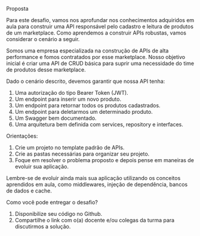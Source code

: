 Proposta

Para este desafio, vamos nos aprofundar nos conhecimentos adquiridos em aula para construir uma API responsável pelo cadastro e leitura de produtos de um marketplace. 
Como aprendemos a construir APIs robustas, vamos considerar o cenário a seguir.

Somos uma empresa especializada na construção de APIs de alta performance e fomos contratados por esse marketplace. 
Nosso objetivo inicial é criar uma API de CRUD básica para suprir uma necessidade do time de produtos desse marketplace.

Dado o cenário descrito, devemos garantir que nossa API tenha:

1. Uma autorização do tipo Bearer Token (JWT).
2. Um endpoint para inserir um novo produto.
3. Um endpoint para retornar todos os produtos cadastrados.
4. Um endpoint para deletarmos um determinado produto.
5. Um Swagger bem documentado.
6. Uma arquitetura bem definida com services, repository e interfaces.

Orientações:

1. Crie um projeto no template padrão de APIs.
2. Crie as pastas necessárias para organizar seu projeto.
3. Foque em resolver o problema proposto e depois pense em maneiras de evoluir sua aplicação.

Lembre-se de evoluir ainda mais sua aplicação utilizando os conceitos aprendidos em aula, como middlewares, injeção de dependência, bancos de dados e cache.

Como você pode entregar o desafio?

1. Disponibilize seu código no Github.
2. Compartilhe o link com o(a) docente e/ou colegas da turma para discutirmos a solução.
